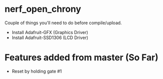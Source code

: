 # nerf_open_chrony

Couple of things you'll need to do before compile/upload.
  
  - Install Adafruit-GFX (Graphics Driver)
  - Install Adafruit-SSD1306 (LCD Driver)
  
# Features added from master (So Far)

  - Reset by holding gate #1
